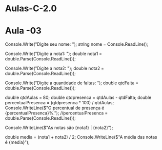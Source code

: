 # Aulas-C-2.0

# Aula -03
Console.Write("Digite seu nome: ");
string nome = Console.ReadLine();

Console.Write("Digite a nota1: ");
double nota1 = double.Parse(Console.ReadLine());

Console.Write("Digite a nota2: ");
double nota2 = double.Parse(Console.ReadLine());

Console.Write("Digite a quantidade de faltas: ");
double qtdFalta = double.Parse(Console.ReadLine());

double qtdAulas = 80;
double qtdpresenca = qtdAulas - qtdFalta;
double percentualPresenca = (qtdpresenca * 100) / qtdAulas;
Console.WriteLine($"O percentual de presença é {percentualPresenca}%.");
//percentualPresenca = double.Parse(Console.ReadLine());

Console.WriteLine($"As notas são {nota1} | {nota2}");


double media = (nota1 + nota2) / 2;
Console.WriteLine($"A média das notas é {media}");
